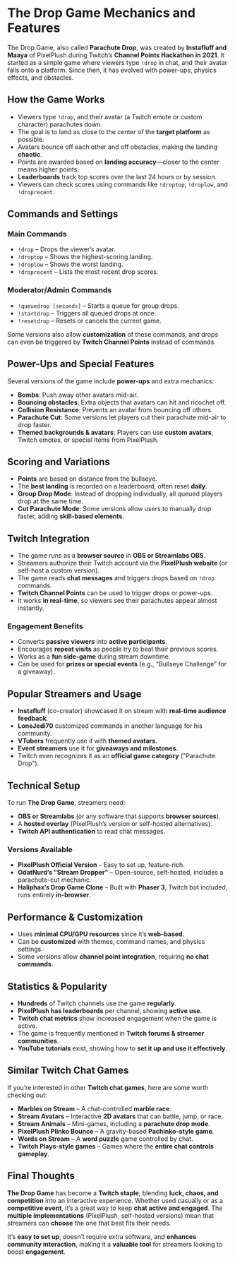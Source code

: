 # The Drop Game Mechanics and Features

The Drop Game, also called **Parachute Drop**, was created by **Instafluff and Maaya** of PixelPlush during Twitch’s **Channel Points Hackathon in 2021**. It started as a simple game where viewers type `!drop` in chat, and their avatar falls onto a platform. Since then, it has evolved with power-ups, physics effects, and obstacles.

## How the Game Works

- Viewers type `!drop`, and their avatar (a Twitch emote or custom character) parachutes down.
- The goal is to land as close to the center of the **target platform** as possible.
- Avatars bounce off each other and off obstacles, making the landing **chaotic**.
- Points are awarded based on **landing accuracy**—closer to the center means higher points.
- **Leaderboards** track top scores over the last 24 hours or by session.
- Viewers can check scores using commands like `!droptop`, `!droplow`, and `!droprecent`.

## Commands and Settings

### Main Commands

- `!drop` – Drops the viewer’s avatar.
- `!droptop` – Shows the highest-scoring landing.
- `!droplow` – Shows the worst landing.
- `!droprecent` – Lists the most recent drop scores.

### Moderator/Admin Commands

- `!queuedrop [seconds]` – Starts a queue for group drops.
- `!startdrop` – Triggers all queued drops at once.
- `!resetdrop` – Resets or cancels the current game.

Some versions also allow **customization** of these commands, and drops can even be triggered by **Twitch Channel Points** instead of commands.

## Power-Ups and Special Features

Several versions of the game include **power-ups** and extra mechanics:

- **Bombs**: Push away other avatars mid-air.
- **Bouncing obstacles**: Extra objects that avatars can hit and ricochet off.
- **Collision Resistance**: Prevents an avatar from bouncing off others.
- **Parachute Cut**: Some versions let players cut their parachute mid-air to drop faster.
- **Themed backgrounds & avatars**: Players can use **custom avatars**, Twitch emotes, or special items from PixelPlush.

## Scoring and Variations

- **Points** are based on distance from the bullseye.
- The **best landing** is recorded on a leaderboard, often reset **daily**.
- **Group Drop Mode**: Instead of dropping individually, all queued players drop at the same time.
- **Cut Parachute Mode**: Some versions allow users to manually drop faster, adding **skill-based elements**.

## Twitch Integration

- The game runs as a **browser source** in **OBS or Streamlabs OBS**.
- Streamers authorize their Twitch account via the **PixelPlush website** (or self-host a custom version).
- The game reads **chat messages** and triggers drops based on `!drop` commands.
- **Twitch Channel Points** can be used to trigger drops or power-ups.
- It works **in real-time**, so viewers see their parachutes appear almost instantly.

### Engagement Benefits

- Converts **passive viewers** into **active participants**.
- Encourages **repeat visits** as people try to beat their previous scores.
- Works as a **fun side-game** during stream downtime.
- Can be used for **prizes or special events** (e.g., “Bullseye Challenge” for a giveaway).

## Popular Streamers and Usage

- **Instafluff** (co-creator) showcased it on stream with **real-time audience feedback**.
- **LoneJedi70** customized commands in another language for his community.
- **VTubers** frequently use it with **themed avatars**.
- **Event streamers** use it for **giveaways and milestones**.
- Twitch even recognizes it as an **official game category** ("Parachute Drop").

## Technical Setup

To run **The Drop Game**, streamers need:

- **OBS or Streamlabs** (or any software that supports **browser sources**).
- A **hosted overlay** (PixelPlush’s version or self-hosted alternatives).
- **Twitch API authentication** to read chat messages.

### Versions Available

- **PixelPlush Official Version** – Easy to set up, feature-rich.
- **OdatNurd’s "Stream Dropper"** – Open-source, self-hosted, includes a parachute-cut mechanic.
- **Haliphax’s Drop Game Clone** – Built with **Phaser 3**, Twitch bot included, runs entirely **in-browser**.

## Performance & Customization

- Uses **minimal CPU/GPU resources** since it’s **web-based**.
- Can be **customized** with themes, command names, and physics settings.
- Some versions allow **channel point integration**, requiring **no chat commands**.

## Statistics & Popularity

- **Hundreds** of Twitch channels use the game **regularly**.
- **PixelPlush has leaderboards** per channel, showing **active use**.
- **Twitch chat metrics** show increased engagement when the game is active.
- The game is frequently mentioned in **Twitch forums & streamer communities**.
- **YouTube tutorials** exist, showing how to **set it up and use it effectively**.

## Similar Twitch Chat Games

If you’re interested in other **Twitch chat games**, here are some worth checking out:

- **Marbles on Stream** – A chat-controlled **marble race**.
- **Stream Avatars** – Interactive **2D avatars** that can battle, jump, or race.
- **Stream Animals** – Mini-games, including a **parachute drop mode**.
- **PixelPlush Plinko Bounce** – A gravity-based **Pachinko-style game**.
- **Words on Stream** – A **word puzzle** game controlled by chat.
- **Twitch Plays-style games** – Games where the **entire chat controls gameplay**.

## Final Thoughts

**The Drop Game** has become a **Twitch staple**, blending **luck, chaos, and competition** into an interactive experience. Whether used casually or as a **competitive event**, it’s a great way to keep **chat active and engaged**. The **multiple implementations** (PixelPlush, self-hosted versions) mean that streamers can **choose** the one that best fits their needs.

It’s **easy to set up**, doesn’t require extra software, and **enhances community interaction**, making it a **valuable tool** for streamers looking to boost **engagement**.
